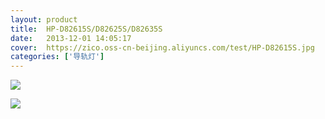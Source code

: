 ```yaml
---
layout: product
title:  HP-D82615S/D82625S/D82635S
date:   2013-12-01 14:05:17
cover:	https://zico.oss-cn-beijing.aliyuncs.com/test/HP-D82615S.jpg
categories: ['导轨灯']
---
```


![](https://zico.oss-cn-beijing.aliyuncs.com/test/jace8.png)

![](https://zico.oss-cn-beijing.aliyuncs.com/test/xllnx.png)